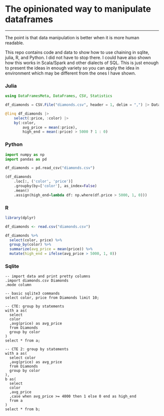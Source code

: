 # The opinionated way to manipulate dataframes
---

The point is that data manipulation is better when it is more human readable. 

This repo contains code and data to show how to use chaining in sqlite, julia, R, and Python. I did not have to stop there. I could have also shown how this works in Scala/Spark and other dialects of SQL. This is just enough to present the ideas in enough variety so you can apply the idea in environment which may be different from the ones I have shown.

### Julia

```julia
using DataFramesMeta, DataFrames, CSV, Statistics

df_diamonds = CSV.File("diamonds.csv", header = 1, delim = ",") |> DataFrame

@linq df_diamonds |>
    select(:price, :color) |>
    by(:color, 
        avg_price = mean(:price), 
        high_end = mean(:price) > 5000 ? 1 : 0)
```

### Python

```python
import numpy as np
import pandas as pd

df_diamonds = pd.read_csv("diamonds.csv")

(df_diamonds
    .loc[:, ('color', 'price')]
    .groupby(by=['color'], as_index=False)
    .mean()
    .assign(high_end=lambda df: np.where(df.price > 5000, 1, 0)))
```

### R

```r
library(dplyr)

df_diamonds <- read.csv("diamonds.csv")

df_diamonds %>%
  select(color, price) %>%
  group_by(color) %>%
  summarize(avg_price = mean(price)) %>%
  mutate(high_end = ifelse(avg_price > 5000, 1, 0))
```

### Sqlite

```sqlite
-- import data and print pretty columns
.import diamonds.csv Diamonds
.mode column

-- basic sqlite3 commands
select color, price from Diamonds limit 10;

-- CTE: group by statements
with a as(
  select 
  color 
  ,avg(price) as avg_price 
  from Diamonds 
  group by color
)
select * from a;

-- CTE 2: group by statements
with a as(
  select color
  ,avg(price) as avg_price 
  from Diamonds 
  group by color
),
b as(
  select 
  color 
  ,avg_price  
  ,case when avg_price >= 4000 then 1 else 0 end as high_end
  from a
)
select * from b;
```
